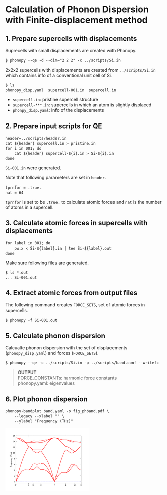 Calculation of Phonon Dispersion with Finite-displacement method
=================================================================

## 1. Prepare supercells with displacements

Suprecells with small displacements are created with Phonopy.

```
$ phonopy --qe -d --dim="2 2 2" -c ../scripts/Si.in
```

2x2x2 supercells with displacements are created from `../scripts/Si.in` 
which contains info of a conventional unit cell of Si.

```
$ ls
phonopy_disp.yaml  supercell-001.in  supercell.in
```

* ``supercell.in``: pristine supercell structure
* ``supercell-***.in``: supercells in which an atom is slightly displaced
* ``phonpy_disp.yaml``: info of the displacements

## 2. Prepare input scripts for QE

```
header=../scripts/header.in
cat ${header} supercell.in > pristine.in
for i in 001; do
    cat ${header} supercell-${i}.in > Si-${i}.in
done
```

``Si-001.in`` were generated.

Note that following parameters are set in ``header``.

```
tprnfor = .true.
nat = 64
```

``tprnfor`` is set to be ``.true.`` to calculate atomic forces and 
``nat`` is the number of atoms in a supercell.


## 3. Calculate atomic forces in supercells with displacements

```
for label in 001; do
    pw.x < Si-${label}.in | tee Si-${label}.out
done
```

Make sure following files are generated.

```
$ ls *.out
... Si-001.out
```

## 4. Extract atomic forces from output files

The following command creates ``FORCE_SETS``, set of atomic forces in supercells.

```
$ phonopy -f Si-001.out
```

## 5. Calculate phonon dispersion

Calcualte phonon dispersion with 
the set of displacements (``phonopy_disp.yaml``) and forces (``FORCE_SETS``).

```
$ phonopy --qe -c ../scripts/Si.in -p ../scripts/band.conf --writefc
```

> **OUTPUT** \
FORCE_CONSTANTs: harmonic force constants \
phonopy.yaml: eigenvalues

## 6. Plot phonon dispersion

```
phonopy-bandplot band.yaml -o fig_phband.pdf \
    --legacy --xlabel "" \
    --ylabel "Frequency (THz)"
```

<img src="./results/fig_phband.pdf" height="200" />


